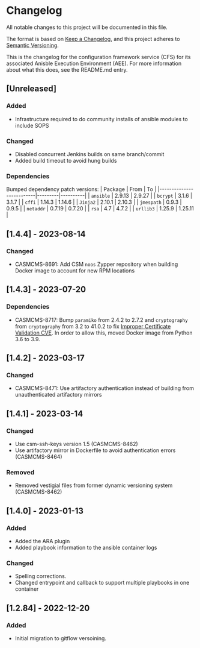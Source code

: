 # Changelog

All notable changes to this project will be documented in this file.

The format is based on [Keep a Changelog](https://keepachangelog.com/en/1.0.0/),
and this project adheres to [Semantic Versioning](https://semver.org/spec/v2.0.0.html).

This is the changelog for the configuration framework service (CFS) for its
associated Anisble Execution Environment (AEE). For more information about what
this does, see the README.md entry.

## [Unreleased]
### Added
- Infrastructure required to do community installs of ansible modules to include SOPS
### Changed
- Disabled concurrent Jenkins builds on same branch/commit
- Added build timeout to avoid hung builds

### Dependencies
Bumped dependency patch versions:
| Package                  | From    | To       |
|--------------------------|---------|----------|
| `ansible`                | 2.9.13  | 2.9.27   |
| `bcrypt`                 | 3.1.6   | 3.1.7    |
| `cffi`                   | 1.14.3  | 1.14.6   |
| `Jinja2`                 | 2.10.1  | 2.10.3   |
| `jmespath`               | 0.9.3   | 0.9.5    |
| `netaddr`                | 0.7.19  | 0.7.20   |
| `rsa`                    | 4.7     | 4.7.2    |
| `urllib3`                | 1.25.9  | 1.25.11  |

## [1.4.4] - 2023-08-14
### Changed
- CASMCMS-8691: Add CSM `noos` Zypper repository when building Docker image to account for new RPM locations

## [1.4.3] - 2023-07-20
### Dependencies
- CASMCMS-8717: Bump `paramiko` from 2.4.2 to 2.7.2 and `cryptography` from `cryptography` from 3.2 to 41.0.2
  to fix [Improper Certificate Validation CVE](https://security.snyk.io/vuln/SNYK-PYTHON-CRYPTOGRAPHY-5777683).
  In order to allow this, moved Docker image from Python 3.6 to 3.9.

## [1.4.2] - 2023-03-17
### Changed
- CASMCMS-8471: Use artifactory authentication instead of building from unauthenticated artifactory mirrors

## [1.4.1] - 2023-03-14
### Changed
- Use csm-ssh-keys version 1.5 (CASMCMS-8462)
- Use artifactory mirror in Dockerfile to avoid authentication errors (CASMCMS-8464)

### Removed
- Removed vestigial files from former dynamic versioning system (CASMCMS-8462)

## [1.4.0] - 2023-01-13
### Added
- Added the ARA plugin
- Added playbook information to the ansible container logs

### Changed
- Spelling corrections.
- Changed entrypoint and callback to support multiple playbooks in one container

## [1.2.84] - 2022-12-20
### Added
- Initial migration to gitflow versoining.

